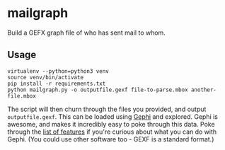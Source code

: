 # mailgraph
Build a GEFX graph file of who has sent mail to whom.

Usage
-----

```
virtualenv --python=python3 venv
source venv/bin/activate
pip install -r requirements.txt
python mailgraph.py -o outputfile.gexf file-to-parse.mbox another-file.mbox
```

The script will then churn through the files you provided, and output `outputfile.gexf`. This can be loaded using [Gephi](https://gephi.org/) and explored. Gephi is awesome, and makes it incredibly easy to poke through this data. Poke through the [list of features](https://gephi.org/features/) if you're curious about what you can do with Gephi. (You could use other software too - GEXF is a standard format.)
